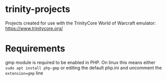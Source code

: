 # trinity-projects
Projects created for use with the TrinityCore World of Warcraft emulator: https://www.trinitycore.org/

# Requirements
 gmp module is required to be enabled in PHP. On linux this means either `sudo apt install php-gmp` or editing the default php.ini and uncomment the `extension=gmp` line
